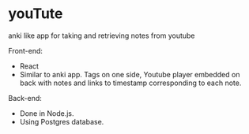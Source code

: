 # youTute
anki like app for taking and retrieving notes from youtube

Front-end:
* React
* Similar to anki app. Tags on one side, Youtube player embedded on back with notes and links to timestamp corresponding to each note.

Back-end:
* Done in Node.js.
* Using Postgres database.
